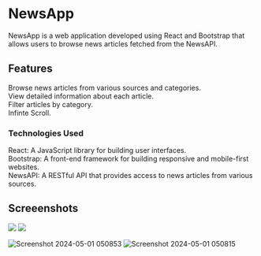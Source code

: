 # NewsApp
NewsApp is a web application developed using React and Bootstrap that allows users to browse news articles fetched from the NewsAPI.

## Features
Browse news articles from various sources and categories.<br/>
View detailed information about each article.<br/>
Filter articles by category.<br/>
Infinte Scroll.<br/>

### Technologies Used
React: A JavaScript library for building user interfaces.<br/>
Bootstrap: A front-end framework for building responsive and mobile-first websites.<br/>
NewsAPI: A RESTful API that provides access to news articles from various sources.<br/>

## Screeenshots
<div>
  <img src='https://github.com/ubednama/YANewsApp/assets/61332446/0cd69ec8-630b-4c50-8e62-c3807e40979a' />
  <img src= 'https://github.com/ubednama/YANewsApp/assets/61332446/2e900dee-a06e-4408-864a-5a4c538a23ef' />
  
</div>

![Screenshot 2024-05-01 050853](https://github.com/ubednama/YANewsApp/assets/61332446/2e900dee-a06e-4408-864a-5a4c538a23ef)
![Screenshot 2024-05-01 050815](https://github.com/ubednama/YANewsApp/assets/61332446/0cd69ec8-630b-4c50-8e62-c3807e40979a)
